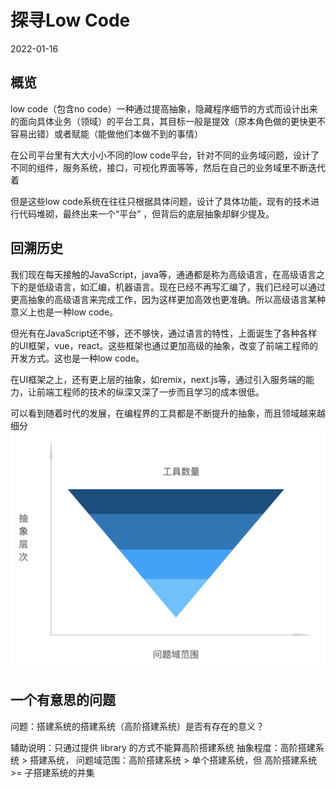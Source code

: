 # 探寻Low Code
2022-01-16

## 概览
low code（包含no code）一种通过提高抽象，隐藏程序细节的方式而设计出来的面向具体业务（领域）的平台工具，其目标一般是提效（原本角色做的更快更不容易出错）或者赋能（能做他们本做不到的事情）

在公司平台里有大大小小不同的low code平台，针对不同的业务域问题，设计了不同的组件，服务系统，接口，可视化界面等等，然后在自己的业务域里不断迭代着

但是这些low code系统在往往只根据具体问题，设计了具体功能，现有的技术进行代码堆砌，最终出来一个“平台” ，但背后的底层抽象却鲜少提及。

## 回溯历史
我们现在每天接触的JavaScript，java等，通通都是称为高级语言，在高级语言之下的是低级语言，如汇编，机器语言。现在已经不再写汇编了，我们已经可以通过更高抽象的高级语言来完成工作，因为这样更加高效也更准确。所以高级语言某种意义上也是一种low code。

但光有在JavaScript还不够，还不够快，通过语言的特性，上面诞生了各种各样的UI框架，vue，react。这些框架也通过更加高级的抽象，改变了前端工程师的开发方式。这也是一种low code。

在UI框架之上，还有更上层的抽象，如remix，next.js等，通过引入服务端的能力，让前端工程师的技术的纵深又深了一步而且学习的成本很低。

可以看到随着时代的发展，在编程界的工具都是不断提升的抽象，而且领域越来越细分
![抽象层次](./2_1.png)

## 一个有意思的问题
问题：搭建系统的搭建系统（高阶搭建系统）是否有存在的意义？

辅助说明：只通过提供 library 的方式不能算高阶搭建系统
抽象程度：高阶搭建系统 >  搭建系统，
问题域范围：高阶搭建系统 > 单个搭建系统，但 高阶搭建系统 >=  子搭建系统的并集